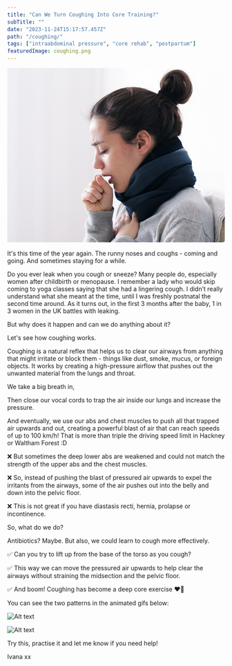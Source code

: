 ```yaml
---
title: "Can We Turn Coughing Into Core Training?"
subTitle: ""
date: "2023-11-24T15:17:57.457Z"
path: "/coughing/"
tags: ["intraabdominal pressure", "core rehab", "postpartum"]
featuredImage: coughing.png
---
```


![Kite](coughing.png)

It's this time of the year again. The runny noses and coughs - coming and going. And sometimes staying for a while.

Do you ever leak when you cough or sneeze? Many people do, especially women after childbirth or menopause. I remember a lady who would skip coming to yoga classes saying that she had a lingering cough. I didn’t really understand what she meant at the time, until I was freshly postnatal the second time around. As it turns out, in the first 3 months after the baby, 1 in 3 women in the UK battles with leaking.

But why does it happen and can we do anything about it?

Let's see how coughing works.



Coughing is a natural reflex that helps us to clear our airways from anything that might irritate or block them - things like dust, smoke, mucus, or foreign objects. It works by creating a high-pressure airflow that pushes out the unwanted material from the lungs and throat.

We take a big breath in,

Then close our vocal cords to trap the air inside our lungs and increase the pressure.

And eventually, we use our abs and chest muscles to push all that trapped air upwards and out, creating a powerful blast of air that can reach speeds of up to 100 km/h! That is more than triple the driving speed limit in Hackney or Waltham Forest :D

❌ But sometimes the deep lower abs are weakened and could not match the strength of the upper abs and the chest muscles.

❌ So, instead of pushing the blast of pressured air upwards to expel the irritants from the airways, some of the air pushes out into the belly and down into the pelvic floor.

❌ This is not great if you have diastasis recti, hernia, prolapse or incontinence.

So, what do we do?

Antibiotics? Maybe. But also, we could learn to cough more effectively.

✅ Can you try to lift up from the base of the torso as you cough?

✅ This way we can move the pressured air upwards to help clear the airways without straining the midsection and the pelvic floor.

✅ And boom! Coughing has become a deep core exercise ❤️💪 

You can see the two patterns in the animated gifs below:

![Alt text](<Couging into the belly.gif>)

![Alt text](<Coughing UP.gif>)

Try this, practise it and let me know if you need help!

Ivana xx
